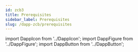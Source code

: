 ```yaml
---
id: zcb3
title: Prerequisites
sidebar_label: Prerequisites
slug: /dapp-zcb/prerequisites
---
```


import DappIcon from '../DappIcon';
import DappFigure from '../DappFigure';
import DappButton from '../DappButton';
